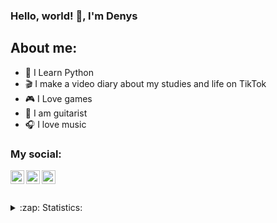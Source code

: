 ### Hello, world! 👋, I'm Denys

## About me:
- 🐍 I Learn Python
- 🎬 I make a video diary about my studies and life on TikTok
- 🎮 I Love games
- 🎸 I am guitarist
- 🎧 I love music 

### My social:

[<img align="left" alt="dailydenny | Facebook" width="22px" src="https://cdn.jsdelivr.net/npm/simple-icons@v3/icons/facebook.svg" />][facebook]
[<img align="left" alt="dailydenny | Instagram" width="22px" src="https://cdn.jsdelivr.net/npm/simple-icons@v3/icons/instagram.svg" />][instagram]
[<img align="left" alt="dailydenny | TikTok" width="22px" src="https://cdn.jsdelivr.net/npm/simple-icons@v3/icons/tiktok.svg" />][tiktok]


<br />
<br />
<br />

<details>
  <summary>:zap: Statistics:</summary>
   <img align="left" alt="codeSTACKr's GitHub Stats" src="https://github-readme-stats.vercel.app/api/top-langs/?username=dailydenny&langs_count=8&layout=compact" />
    <br />
    <img align="left" alt="codeSTACKr's GitHub Stats" src="https://github-readme-stats.vercel.app/api?username=dailydenny&show_icons=true" />
</details>

[tiktok]: https://www.tiktok.com/@techdenny
[instagram]: https://www.instagram.com/deniskolomiets/
[facebook]: https://www.facebook.com/denis.kolomiets/

